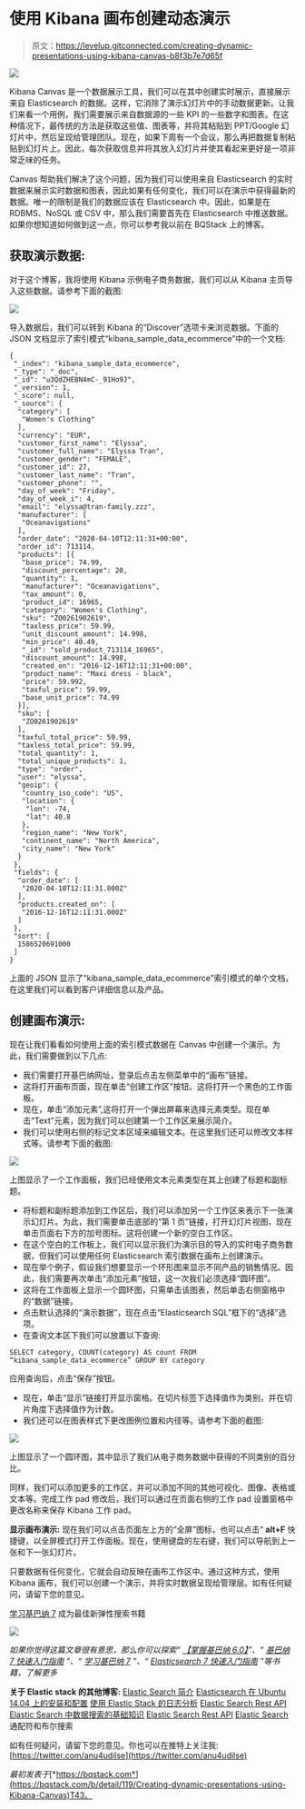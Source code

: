 # 使用 Kibana 画布创建动态演示

> 原文：<https://levelup.gitconnected.com/creating-dynamic-presentations-using-kibana-canvas-b8f3b7e7d65f>

![](img/4091ec7847db69070951cb180379cc8d.png)

Kibana Canvas 是一个数据展示工具，我们可以在其中创建实时展示，直接展示来自 Elasticsearch 的数据。这样，它消除了演示幻灯片中的手动数据更新。让我们来看一个用例，我们需要展示来自数据源的一些 KPI 的一些数字和图表。在这种情况下，最传统的方法是获取这些值、图表等，并将其粘贴到 PPT/Google 幻灯片中，然后呈现给管理团队。现在，如果下周有一个会议，那么再把数据复制粘贴到幻灯片上。因此，每次获取信息并将其放入幻灯片并使其看起来更好是一项非常乏味的任务。

Canvas 帮助我们解决了这个问题，因为我们可以使用来自 Elasticsearch 的实时数据来展示实时数据和图表，因此如果有任何变化，我们可以在演示中获得最新的数据。唯一的限制是我们的数据应该在 Elasticsearch 中。因此，如果是在 RDBMS、NoSQL 或 CSV 中，那么我们需要首先在 Elasticsearch 中推送数据。如果你想知道如何做到这一点，你可以参考我以前在 BQStack 上的博客。

## **获取演示数据:**

对于这个博客，我将使用 Kibana 示例电子商务数据，我们可以从 Kibana 主页导入这些数据。请参考下面的截图:

![](img/dd5949fc0b45f500127123e3f58830f6.png)

导入数据后，我们可以转到 Kibana 的“Discover”选项卡来浏览数据。下面的 JSON 文档显示了索引模式“kibana_sample_data_ecommerce”中的一个文档:

```
{
 "_index": "kibana_sample_data_ecommerce",
 "_type": "_doc",
 "_id": "u3QdZHEBN4mC-_91Ho9J",
 "_version": 1,
 "_score": null,
 "_source": {
  "category": [
   "Women's Clothing"
  ],
  "currency": "EUR",
  "customer_first_name": "Elyssa",
  "customer_full_name": "Elyssa Tran",
  "customer_gender": "FEMALE",
  "customer_id": 27,
  "customer_last_name": "Tran",
  "customer_phone": "",
  "day_of_week": "Friday",
  "day_of_week_i": 4,
  "email": "elyssa@tran-family.zzz",
  "manufacturer": [
   "Oceanavigations"
  ],
  "order_date": "2020-04-10T12:11:31+00:00",
  "order_id": 713114,
  "products": [{
   "base_price": 74.99,
   "discount_percentage": 20,
   "quantity": 1,
   "manufacturer": "Oceanavigations",
   "tax_amount": 0,
   "product_id": 16965,
   "category": "Women's Clothing",
   "sku": "ZO0261902619",
   "taxless_price": 59.99,
   "unit_discount_amount": 14.998,
   "min_price": 40.49,
   "_id": "sold_product_713114_16965",
   "discount_amount": 14.998,
   "created_on": "2016-12-16T12:11:31+00:00",
   "product_name": "Maxi dress - black",
   "price": 59.992,
   "taxful_price": 59.99,
   "base_unit_price": 74.99
  }],
  "sku": [
   "ZO0261902619"
  ],
  "taxful_total_price": 59.99,
  "taxless_total_price": 59.99,
  "total_quantity": 1,
  "total_unique_products": 1,
  "type": "order",
  "user": "elyssa",
  "geoip": {
   "country_iso_code": "US",
   "location": {
    "lon": -74,
    "lat": 40.8
   },
   "region_name": "New York",
   "continent_name": "North America",
   "city_name": "New York"
  }
 },
 "fields": {
  "order_date": [
   "2020-04-10T12:11:31.000Z"
  ],
  "products.created_on": [
   "2016-12-16T12:11:31.000Z"
  ]
 },
 "sort": [
  1586520691000
 ]
}
```

上面的 JSON 显示了“kibana_sample_data_ecommerce”索引模式的单个文档，在这里我们可以看到客户详细信息以及产品。

## **创建画布演示:**

现在让我们看看如何使用上面的索引模式数据在 Canvas 中创建一个演示。为此，我们需要做到以下几点:

*   我们需要打开基巴纳网址，登录后点击左侧菜单中的“画布”链接。
*   这将打开画布页面，现在单击“创建工作区”按钮。这将打开一个黑色的工作面板。
*   现在，单击“添加元素”,这将打开一个弹出屏幕来选择元素类型。现在单击“Text”元素，因为我们可以创建第一个工作区来展示简介。
*   我们可以使用右侧的标记文本区域来编辑文本。在这里我们还可以修改文本样式等。请参考下面的截图:

![](img/8d4f1c3ee6516dbacf6bd3b9f9a92d74.png)

上图显示了一个工作面板，我们已经使用文本元素类型在其上创建了标题和副标题。

*   将标题和副标题添加到工作区后，我们可以添加另一个工作区来表示下一张演示幻灯片。为此，我们需要单击底部的“第 1 页”链接，打开幻灯片视图，现在单击页面右下方的加号图标。这将创建一个新的空白工作区。
*   在这个空白的工作板上，我们可以显示我们为演示目的导入的实时电子商务数据，但我们可以使用任何 Elasticsearch 索引数据在画布上创建演示。
*   现在举个例子，假设我们想要显示一个环形图来显示不同产品的销售情况。因此，我们需要再次单击“添加元素”按钮，这一次我们必须选择“圆环图”。
*   这将在工作面板上显示一个圆环图，只需单击该图表，然后单击右侧窗格中的“数据”链接。
*   点击默认选择的“演示数据”，现在点击“Elasticsearch SQL”框下的“选择”选项。
*   在查询文本区下我们可以放置以下查询:

```
SELECT category, COUNT(category) AS count FROM “kibana_sample_data_ecommerce” GROUP BY category
```

应用查询后，点击“保存”按钮。

*   现在，单击“显示”链接打开显示窗格。在切片标签下选择值作为类别，并在切片角度下选择值作为计数。
*   我们还可以在图表样式下更改图例位置和内径等。请参考下面的截图:

![](img/6ab1a78547d5800784d5c511acc9230c.png)

上图显示了一个圆环图，其中显示了我们从电子商务数据中获得的不同类别的百分比。

同样，我们可以添加更多的工作区，并可以添加不同的其他可视化、图像、表格或文本等。完成工作 pad 修改后，我们可以通过在页面右侧的工作 pad 设置窗格中更改名称来保存 Kibana 工作 pad。

**显示画布演示:**
现在我们可以点击页面左上方的“全屏”图标，也可以点击“ **alt+F** 快捷键，以全屏模式打开工作面板。现在，使用键盘的左右键，我们可以导航到上一张和下一张幻灯片。

只要数据有任何变化，它就会自动反映在画布工作区中。通过这种方式，使用 Kibana 画布，我们可以创建一个演示，并将实时数据呈现给管理层。如有任何疑问，请留下您的意见。

[学习基巴纳 7](https://www.amazon.com/Learning-Kibana-dashboards-visualization-capabilities-ebook/dp/B07V4SQR6T) 成为最佳新弹性搜索书籍

![](img/e9e34d3e2f02455225f888e14a19a28c.png)

*如果你觉得这篇文章很有意思，那么你可以探索“* [*【掌握基巴纳 6.0】*](https://www.amazon.com/Mastering-Kibana-6-x-Visualize-histograms/dp/1788831039/ref=olp_product_details?_encoding=UTF8&me=)*”、“* [*基巴纳 7 快速入门指南*](https://www.amazon.com/Kibana-Quick-Start-Guide-Elasticsearch/dp/1789804035) *”、“* [*学习基巴纳 7*](https://www.amazon.com/Learning-Kibana-dashboards-visualization-capabilities-ebook/dp/B07V4SQR6T) *”、“* [*Elasticsearch 7 快速入门指南*](https://www.amazon.com/gp/product/1789803322?pf_rd_p=2d1ab404-3b11-4c97-b3db-48081e145e35) *”等书籍，了解更多*

**关于 Elastic stack 的其他博客:** [Elastic Search 简介](https://bqstack.com/b/detail/31/Introduction-to-Elasticsearch)
[Elasticsearch 在 Ubuntu 14.04 上的安装和配置](http://bqstack.com/b/detail/52/Elasticsearch-Installation-and-Configuration-on-Ubuntu-14.04)
[使用 Elastic Stack 的日志分析](http://bqstack.com/b/detail/1/Log-analysis-with-Elastic-stack) [Elastic Search Rest API](https://bqstack.com/b/detail/83/Elasticsearch-Rest-API)
[Elastic Search 中数据搜索的基础知识](https://bqstack.com/b/detail/84/Basics-of-Data-Search-in-Elasticsearch)
[Elastic Search Rest API](https://bqstack.com/b/detail/83/Elasticsearch-Rest-API)
[Elastic Search](https://bqstack.com/b/detail/87/Wildcard-and-Boolean-Search-in-Elasticsearch)通配符和布尔搜索

如有任何疑问，请留下您的意见。你也可以在推特上关注我:[https://twitter.com/anu4udilse](https://twitter.com/anu4udilse)

*最初发表于*[*https://bqstack.com*](https://bqstack.com/b/detail/119/Creating-dynamic-presentations-using-Kibana-Canvas)T43。